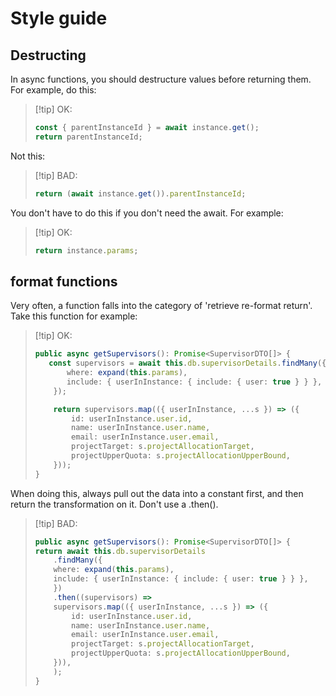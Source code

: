 # Style guide

## Destructing

In async functions, you should destructure values before returning them. For example, do this:

> [!tip] OK:
>
> ```ts
> const { parentInstanceId } = await instance.get();
> return parentInstanceId;
> ```

Not this:

> [!tip] BAD:
>
> ```ts
> return (await instance.get()).parentInstanceId;
> ```

You don't have to do this if you don't need the await. For example:

> [!tip] OK:
>
> ```ts
> return instance.params;
> ```

## format functions

Very often, a function falls into the category of 'retrieve re-format return'. Take this function for example:

> [!tip] OK:
>
> ```ts data-objects/spaces/instance.ts
> public async getSupervisors(): Promise<SupervisorDTO[]> {
>    const supervisors = await this.db.supervisorDetails.findMany({
>        where: expand(this.params),
>        include: { userInInstance: { include: { user: true } } },
>     });
>
>     return supervisors.map(({ userInInstance, ...s }) => ({
>         id: userInInstance.user.id,
>         name: userInInstance.user.name,
>         email: userInInstance.user.email,
>         projectTarget: s.projectAllocationTarget,
>         projectUpperQuota: s.projectAllocationUpperBound,
>     }));
> }
> ```

When doing this, always pull out the data into a constant first, and then return the transformation on it. Don't use a .then().

> [!tip] BAD:
>
> ```ts data-objects/spaces/instance.ts
> public async getSupervisors(): Promise<SupervisorDTO[]> {
> return await this.db.supervisorDetails
>     .findMany({
>     where: expand(this.params),
>     include: { userInInstance: { include: { user: true } } },
>     })
>     .then((supervisors) =>
>     supervisors.map(({ userInInstance, ...s }) => ({
>         id: userInInstance.user.id,
>         name: userInInstance.user.name,
>         email: userInInstance.user.email,
>         projectTarget: s.projectAllocationTarget,
>         projectUpperQuota: s.projectAllocationUpperBound,
>     })),
>     );
> }
> ```
